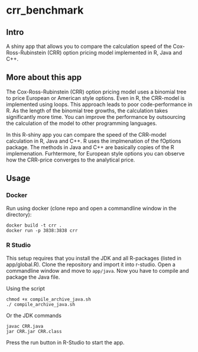 # crr_benchmark

## Intro

A shiny app that allows you to compare the calculation speed of the Cox-Ross-Rubinstein (CRR) option pricing model implemented in R, Java and C++.

## More about this app

The Cox-Ross-Rubinstein (CRR) option pricing model uses a binomial tree to price European or American style options. Even in R, the CRR-model is implemented using loops. This approach leads to poor code-performance in R. As the length of the binomial tree growths, the calculation takes significantly more time. You can improve the performance by outsourcing the calculation of the model to other programming languages. 

In this R-shiny app you can compare the speed of the CRR-model calculation in R, Java and C++. R uses the implmenation of the fOptions package. The methods in Java and C++ are basically copies of the R implemenation. Furhtermore, for European style options you can observe how the CRR-price converges to the analytical price.

## Usage

### Docker

Run using docker (clone repo and open a commandline window in the directory):

```
docker build -t crr .
docker run -p 3838:3838 crr
```

### R Studio

This setup requires that you install the JDK and all R-packages (listed in app/global.R). Clone the repository and import it into r-studio. Open a commandline window and move to `app/java`. Now you have to compile and package the Java file.

Using the script
```
chmod +x compile_archive_java.sh
./ compile_archive_java.sh
```
Or the JDK commands

```
javac CRR.java
jar CRR.jar CRR.class
```
Press the run button in R-Studio to start the app.
